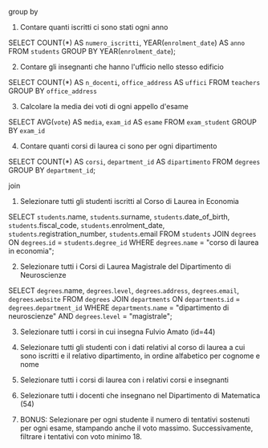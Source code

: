 group by

1. Contare quanti iscritti ci sono stati ogni anno

SELECT COUNT(*) AS `numero_iscritti`, YEAR(`enrolment_date`) AS `anno`
FROM `students`
GROUP BY YEAR(`enrolment_date`);

2. Contare gli insegnanti che hanno l'ufficio nello stesso edificio

SELECT COUNT(*) AS `n_docenti`, `office_address` AS `uffici` 
FROM `teachers`
GROUP BY `office_address`

3. Calcolare la media dei voti di ogni appello d'esame

SELECT AVG(`vote`) AS `media`, `exam_id` AS `esame`
FROM `exam_student`
GROUP BY `exam_id`


4. Contare quanti corsi di laurea ci sono per ogni dipartimento

SELECT COUNT(*) AS `corsi`, `department_id` AS `dipartimento`
FROM `degrees`
GROUP BY `department_id`;

join

1. Selezionare tutti gli studenti iscritti al Corso di Laurea in Economia

SELECT 
    `students`.name,
    `students`.surname,
    `students`.date_of_birth,
    `students`.fiscal_code,
    `students`.enrolment_date,
    `students`.registration_number,
    `students`.email
FROM `students`
JOIN `degrees` ON `degrees`.`id` = `students`.`degree_id`
WHERE `degrees`.`name` = "corso di laurea in economia";

 2. Selezionare tutti i Corsi di Laurea Magistrale del Dipartimento di
 Neuroscienze

SELECT 
    `degrees`.name,
    `degrees`.`level`,
    `degrees`.`address`,
    `degrees`.`email`,
    `degrees`.`website`
FROM `degrees`
JOIN `departments` ON `departments`.`id` = `degrees`.`department_id`
WHERE `departments`.`name` = "dipartimento di neuroscienze"
AND `degrees`.`level` = "magistrale";

 3. Selezionare tutti i corsi in cui insegna Fulvio Amato (id=44)



 4. Selezionare tutti gli studenti con i dati relativi al corso di laurea a cui
 sono iscritti e il relativo dipartimento, in ordine alfabetico per cognome e
 nome



 5. Selezionare tutti i corsi di laurea con i relativi corsi e insegnanti



 6. Selezionare tutti i docenti che insegnano nel Dipartimento di
 Matematica (54)


 
 7. BONUS: Selezionare per ogni studente il numero di tentativi sostenuti
 per ogni esame, stampando anche il voto massimo. Successivamente,
 filtrare i tentativi con voto minimo 18.
